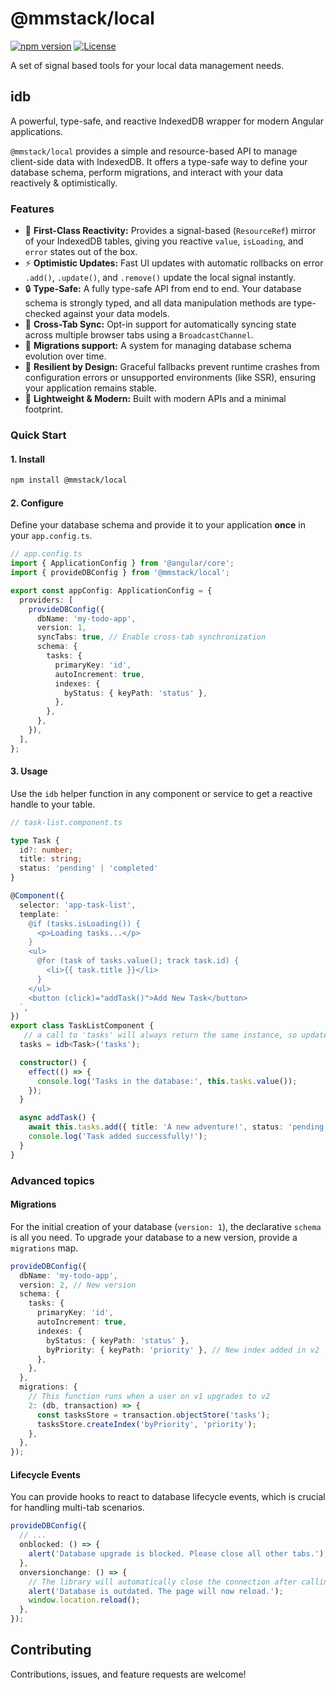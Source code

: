 # @mmstack/local

[![npm version](https://badge.fury.io/js/%40mmstack%2Flocal.svg)](https://www.npmjs.com/package/@mmstack/local)
[![License](https://img.shields.io/badge/license-MIT-blue.svg)](https://github.com/mihajm/mmstack/blob/master/packages/form/core/LICENSE)

A set of signal based tools for your local data management needs.

## idb

A powerful, type-safe, and reactive IndexedDB wrapper for modern Angular applications.

`@mmstack/local` provides a simple and resource-based API to manage client-side data with IndexedDB. It offers a type-safe way to define your database schema, perform migrations, and interact with your data reactively & optimistically.

### Features

- 🚀 **First-Class Reactivity:** Provides a signal-based (`ResourceRef`) mirror of your IndexedDB tables, giving you reactive `value`, `isLoading`, and `error` states out of the box.
- ⚡️ **Optimistic Updates:** Fast UI updates with automatic rollbacks on error `.add()`, `.update()`, and `.remove()` update the local signal instantly.
- 🔒 **Type-Safe:** A fully type-safe API from end to end. Your database schema is strongly typed, and all data manipulation methods are type-checked against your data models.
- 🔄 **Cross-Tab Sync:** Opt-in support for automatically syncing state across multiple browser tabs using a `BroadcastChannel`.
- 🔧 **Migrations support:** A system for managing database schema evolution over time.
- 💪 **Resilient by Design:** Graceful fallbacks prevent runtime crashes from configuration errors or unsupported environments (like SSR), ensuring your application remains stable.
- 🍃 **Lightweight & Modern:** Built with modern APIs and a minimal footprint.

### Quick Start

#### 1. Install

```bash
npm install @mmstack/local
```

#### 2. Configure

Define your database schema and provide it to your application **once** in your `app.config.ts`.

```typescript
// app.config.ts
import { ApplicationConfig } from '@angular/core';
import { provideDBConfig } from '@mmstack/local';

export const appConfig: ApplicationConfig = {
  providers: [
    provideDBConfig({
      dbName: 'my-todo-app',
      version: 1,
      syncTabs: true, // Enable cross-tab synchronization
      schema: {
        tasks: {
          primaryKey: 'id',
          autoIncrement: true,
          indexes: {
            byStatus: { keyPath: 'status' },
          },
        },
      },
    }),
  ],
};
```

#### 3. Usage

Use the `idb` helper function in any component or service to get a reactive handle to your table.

```typescript
// task-list.component.ts

type Task {
  id?: number;
  title: string;
  status: 'pending' | 'completed'
}

@Component({
  selector: 'app-task-list',
  template: `
    @if (tasks.isLoading()) {
      <p>Loading tasks...</p>
    }
    <ul>
      @for (task of tasks.value(); track task.id) {
        <li>{{ task.title }}</li>
      }
    </ul>
    <button (click)="addTask()">Add New Task</button>
  `,
})
export class TaskListComponent {
   // a call to 'tasks' will always return the same instance, so updates happen across the entire application
  tasks = idb<Task>('tasks');

  constructor() {
    effect(() => {
      console.log('Tasks in the database:', this.tasks.value());
    });
  }

  async addTask() {
    await this.tasks.add({ title: 'A new adventure!', status: 'pending' });
    console.log('Task added successfully!');
  }
}
```

### Advanced topics

#### Migrations

For the initial creation of your database (`version: 1`), the declarative `schema` is all you need. To upgrade your database to a new version, provide a `migrations` map.

```typescript
provideDBConfig({
  dbName: 'my-todo-app',
  version: 2, // New version
  schema: {
    tasks: {
      primaryKey: 'id',
      autoIncrement: true,
      indexes: {
        byStatus: { keyPath: 'status' },
        byPriority: { keyPath: 'priority' }, // New index added in v2
      },
    },
  },
  migrations: {
    // This function runs when a user on v1 upgrades to v2
    2: (db, transaction) => {
      const tasksStore = transaction.objectStore('tasks');
      tasksStore.createIndex('byPriority', 'priority');
    },
  },
});
```

#### Lifecycle Events

You can provide hooks to react to database lifecycle events, which is crucial for handling multi-tab scenarios.

```typescript
provideDBConfig({
  // ...
  onblocked: () => {
    alert('Database upgrade is blocked. Please close all other tabs.');
  },
  onversionchange: () => {
    // The library will automatically close the connection after calling this.
    alert('Database is outdated. The page will now reload.');
    window.location.reload();
  },
});
```

## Contributing

Contributions, issues, and feature requests are welcome!
